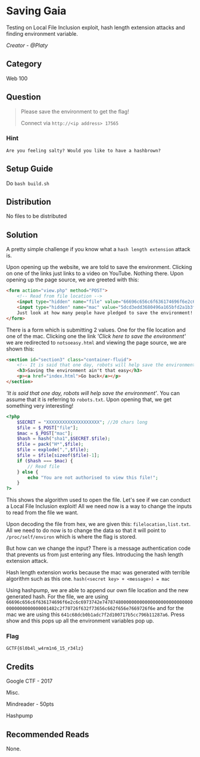 # Saving Gaia
Testing on Local File Inclusion exploit, hash length extension attacks and finding environment variable.

<i>Creator - @Platy</i>

## Category
Web 100

## Question
>Please save the environment to get the flag!
>
>Connect via `http://<ip address> 17565`

### Hint
`Are you feeling salty? Would you like to have a hashbrown?`

## Setup Guide
Do `bash build.sh`

## Distribution
No files to be distributed

## Solution
A pretty simple challenge if you know what a `hash length extension` attack is.

Upon opening up the website, we are told to save the environment. Clicking on one of the links just links to a video on YouTube. Nothing there. Upon opening up the page source, we are greeted with this:
```html
<form action="view.php" method="POST">
	<!-- Read from file location -->
	<input type="hidden" name="file" value="66696c656c6f636174696f6e2c6c6973742e747874">
	<input type="hidden" name="mac" value="5dcd3edd3680496a165bfd2a1b3fec397cde0a12">
	Just look at how many people have pledged to save the environment! <input type="Submit" value="Show">
</form>
```

There is a form which is submitting 2 values. One for the file location and one of the mac. Clicking one the link <i>'Click here to save the environment'</i> we are redirected to `notsoeasy.html` and viewing the page source, we are shown this:
```html
<section id="section3" class="container-fluid">
	<!-- It is said that one day, robots will help save the environment -->
	<h3>Saving the environment ain't that easy</h3>
	<p><a href="index.html">Go back</a></p>
</section>
```
<i>'It is said that one day, robots will help save the environment'</i>. You can assume that it is referring to `robots.txt`. Upon opening that, we get something very interesting!
```php
<?php
	$SECRET = "XXXXXXXXXXXXXXXXXXXX"; //20 chars long
	$file = $_POST["file"];
	$mac = $_POST["mac"];
	$hash = hash("sha1",$SECRET.$file);
	$file = pack("H*",$file);
	$file = explode(",",$file);
	$file = $file[sizeof($file)-1];
	if ($hash === $mac) {
		// Read file
	} else {
		echo "You are not authorised to view this file!";
	}
?>
```
This shows the algorithm used to open the file. Let's see if we can conduct a Local File Inclusion exploit! All we need now is a way to change the inputs to read from the file we want.

Upon decoding the file from hex, we are given this: `filelocation,list.txt`. All we need to do now is to change the data so that it will point to `/proc/self/environ` which is where the flag is stored.

But how can we change the input? There is a message authentication code that prevents us from just entering any files. Introducing the hash length extension attack.

Hash length extension works because the mac was generated with terrible algorithm such as this one. `hash(<secret key> + <message>) = mac`

Using hashpump, we are able to append our own file location and the new generated hash. For the file, we are using `66696c656c6f636174696f6e2c6c6973742e74787480000000000000000000000000000000000000000001482c2f70726f632f73656c662f656e7669726f6e` and for the mac we are using this `641c68dcb0b1adc7f2d100717b5cc796b11287a6`. Press show and this pops up all the environment variables pop up.

### Flag
`GCTF{6l0b4l_w4rm1n6_15_r34lz}`

## Credits
Google CTF - 2017

Misc.

Mindreader - 50pts

Hashpump

## Recommended Reads
None.